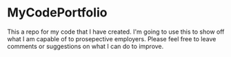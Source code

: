 # MyCodePortfolio
This a repo for my code that I have created. I'm going to use this to show off what I am capable of to prosepective employers. Please feel free to leave comments or suggestions on what I can do to improve.
